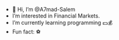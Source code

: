 - 👋 Hi, I’m @A7mad-Salem
-  I’m interested in Financial Markets.
-  I’m currently learning programming 💵💰
-  Fun fact: ⚽

<!---
A7mad-Salem/A7mad-Salem is a ✨ special ✨ repository because its `README.md` (this file) appears on your GitHub profile.
You can click the Preview link to take a look at your changes.
--->
